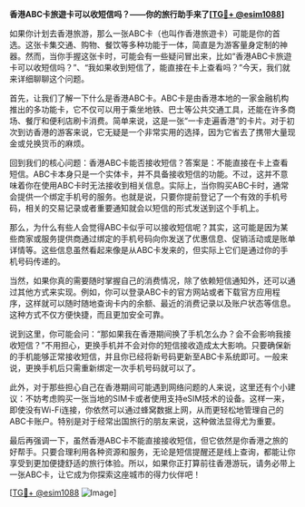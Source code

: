 **香港ABC卡旅遊卡可以收短信吗？——你的旅行助手来了[[TG💪+ @esim1088](https://t.me/s/esim1088)]**

如果你计划去香港旅游，那么一张ABC卡（也叫作香港旅遊卡）可能是你的首选。这张卡集交通、购物、餐饮等多种功能于一体，简直是为游客量身定制的神器。然而，当你手握这张卡时，可能会有一些疑问冒出来，比如“香港ABC卡旅遊卡可以收短信吗？”、“我如果收到短信了，能直接在卡上查看吗？”今天，我们就来详细聊聊这个问题。

首先，让我们了解一下什么是香港ABC卡。ABC卡是由香港本地的一家金融机构推出的多功能卡，它不仅可以用于乘坐地铁、巴士等公共交通工具，还能在许多商场、餐厅和便利店刷卡消费。简单来说，这是一张“一卡走遍香港”的卡片。对于初次到访香港的游客来说，它无疑是一个非常实用的选择，因为它省去了携带大量现金或兑换货币的麻烦。

回到我们的核心问题：香港ABC卡能否接收短信？答案是：不能直接在卡上查看短信。ABC卡本身只是一个实体卡，并不具备接收短信的功能。不过，这并不意味着你在使用ABC卡时无法接收到相关信息。实际上，当你购买ABC卡时，通常会提供一个绑定手机号的服务。也就是说，只要你提前登记了一个有效的手机号码，相关的交易记录或者重要通知就会以短信的形式发送到这个手机上。

那么，为什么有些人会觉得ABC卡似乎可以接收短信呢？其实，这可能是因为某些商家或服务提供商通过绑定的手机号码向你发送了优惠信息、促销活动或是账单详情等。这些信息虽然看起来像是从ABC卡发来的，但实际上它们是通过你的手机号码传递的。

当然，如果你真的需要随时掌握自己的消费情况，除了依赖短信通知外，还可以通过其他方式来实现。例如，你可以登录ABC卡的官方网站或者下载官方应用程序，这样就可以随时随地查询卡内的余额、最近的消费记录以及账户状态等信息。这种方式不仅方便快捷，而且更加安全可靠。

说到这里，你可能会问：“那如果我在香港期间换了手机怎么办？会不会影响我接收短信？”不用担心，更换手机并不会对你的短信接收造成太大影响。只要确保新的手机能够正常接收短信，并且你已经将新号码更新至ABC卡系统即可。一般来说，更换手机后只需重新绑定一次手机号码就可以了。

此外，对于那些担心自己在香港期间可能遇到网络问题的人来说，这里还有个小建议：不妨考虑购买一张当地的SIM卡或者使用支持eSIM技术的设备。这样一来，即使没有Wi-Fi连接，你依然可以通过蜂窝数据上网，从而更轻松地管理自己的ABC卡账户。特别是对于经常出国旅行的朋友来说，这种做法显得尤为重要。

最后再强调一下，虽然香港ABC卡不能直接接收短信，但它依然是你香港之旅的好帮手。只要合理利用各种资源和服务，无论是短信提醒还是线上查询，都能让你享受到更加便捷舒适的旅行体验。所以，如果你正打算前往香港游玩，请务必带上一张ABC卡，让它成为你探索这座城市的得力伙伴吧！

[[TG💪+ @esim1088](https://t.me/s/esim1088) ![Image](https://i.postimg.cc/4NQfJmqS/Snipaste-2025-05-13-00-14-12.png)]